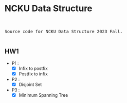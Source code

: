 # NCKU Data Structure

<pre>

    
Source code for NCKU Data Structure 2023 Fall.

</pre>

## HW1
- P1 : 
    - [x] Infix to postfix
    - [x] Postfix to infix
- P2 :
    - [x] Disjoint Set
- P3 :
    - [x] Minimum Spanning Tree
